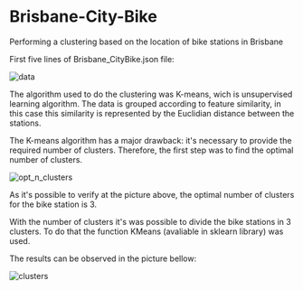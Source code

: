 # Brisbane-City-Bike
Performing a clustering based on the location of bike stations in Brisbane


First five lines of Brisbane_CityBike.json file: 

![data](https://user-images.githubusercontent.com/39279175/53047722-57d62680-3493-11e9-8847-1ce88bf5808a.PNG)


The algorithm used to do the clustering was K-means, wich is unsupervised learning algorithm. The data is grouped according to feature similarity, in this case this similarity is represented by the Euclidian distance between the stations. 

The K-means algorithm has a major drawback: it's necessary to provide the required number of clusters. Therefore, the first step was to find the optimal number of clusters. 

![opt_n_clusters](https://user-images.githubusercontent.com/39279175/53047873-b00d2880-3493-11e9-90a8-0f033e3460ee.PNG)

As it's possible to verify at the picture above, the optimal number of clusters for the bike station is 3. 


With the number of clusters it's was possible to divide the bike stations in 3 clusters. To do that the function KMeans (avaliable in sklearn library) was used.

The results can be observed in the picture bellow:

![clusters](https://user-images.githubusercontent.com/39279175/53047878-b13e5580-3493-11e9-9d6b-1e6a996779cf.PNG)
